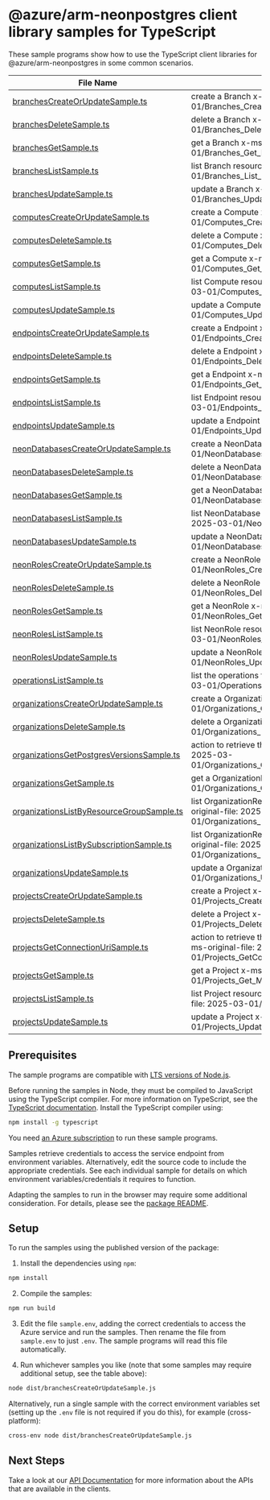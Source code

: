 # @azure/arm-neonpostgres client library samples for TypeScript

These sample programs show how to use the TypeScript client libraries for @azure/arm-neonpostgres in some common scenarios.

| **File Name**                                                                       | **Description**                                                                                                                            |
| ----------------------------------------------------------------------------------- | ------------------------------------------------------------------------------------------------------------------------------------------ |
| [branchesCreateOrUpdateSample.ts][branchescreateorupdatesample]                     | create a Branch x-ms-original-file: 2025-03-01/Branches_CreateOrUpdate_MaximumSet_Gen.json                                                 |
| [branchesDeleteSample.ts][branchesdeletesample]                                     | delete a Branch x-ms-original-file: 2025-03-01/Branches_Delete_MaximumSet_Gen.json                                                         |
| [branchesGetSample.ts][branchesgetsample]                                           | get a Branch x-ms-original-file: 2025-03-01/Branches_Get_MaximumSet_Gen.json                                                               |
| [branchesListSample.ts][brancheslistsample]                                         | list Branch resources by Project x-ms-original-file: 2025-03-01/Branches_List_MaximumSet_Gen.json                                          |
| [branchesUpdateSample.ts][branchesupdatesample]                                     | update a Branch x-ms-original-file: 2025-03-01/Branches_Update_MaximumSet_Gen.json                                                         |
| [computesCreateOrUpdateSample.ts][computescreateorupdatesample]                     | create a Compute x-ms-original-file: 2025-03-01/Computes_CreateOrUpdate_MaximumSet_Gen.json                                                |
| [computesDeleteSample.ts][computesdeletesample]                                     | delete a Compute x-ms-original-file: 2025-03-01/Computes_Delete_MaximumSet_Gen.json                                                        |
| [computesGetSample.ts][computesgetsample]                                           | get a Compute x-ms-original-file: 2025-03-01/Computes_Get_MaximumSet_Gen.json                                                              |
| [computesListSample.ts][computeslistsample]                                         | list Compute resources by Branch x-ms-original-file: 2025-03-01/Computes_List_MaximumSet_Gen.json                                          |
| [computesUpdateSample.ts][computesupdatesample]                                     | update a Compute x-ms-original-file: 2025-03-01/Computes_Update_MaximumSet_Gen.json                                                        |
| [endpointsCreateOrUpdateSample.ts][endpointscreateorupdatesample]                   | create a Endpoint x-ms-original-file: 2025-03-01/Endpoints_CreateOrUpdate_MaximumSet_Gen.json                                              |
| [endpointsDeleteSample.ts][endpointsdeletesample]                                   | delete a Endpoint x-ms-original-file: 2025-03-01/Endpoints_Delete_MaximumSet_Gen.json                                                      |
| [endpointsGetSample.ts][endpointsgetsample]                                         | get a Endpoint x-ms-original-file: 2025-03-01/Endpoints_Get_MaximumSet_Gen.json                                                            |
| [endpointsListSample.ts][endpointslistsample]                                       | list Endpoint resources by Branch x-ms-original-file: 2025-03-01/Endpoints_List_MaximumSet_Gen.json                                        |
| [endpointsUpdateSample.ts][endpointsupdatesample]                                   | update a Endpoint x-ms-original-file: 2025-03-01/Endpoints_Update_MaximumSet_Gen.json                                                      |
| [neonDatabasesCreateOrUpdateSample.ts][neondatabasescreateorupdatesample]           | create a NeonDatabase x-ms-original-file: 2025-03-01/NeonDatabases_CreateOrUpdate_MaximumSet_Gen.json                                      |
| [neonDatabasesDeleteSample.ts][neondatabasesdeletesample]                           | delete a NeonDatabase x-ms-original-file: 2025-03-01/NeonDatabases_Delete_MaximumSet_Gen.json                                              |
| [neonDatabasesGetSample.ts][neondatabasesgetsample]                                 | get a NeonDatabase x-ms-original-file: 2025-03-01/NeonDatabases_Get_MaximumSet_Gen.json                                                    |
| [neonDatabasesListSample.ts][neondatabaseslistsample]                               | list NeonDatabase resources by Branch x-ms-original-file: 2025-03-01/NeonDatabases_List_MaximumSet_Gen.json                                |
| [neonDatabasesUpdateSample.ts][neondatabasesupdatesample]                           | update a NeonDatabase x-ms-original-file: 2025-03-01/NeonDatabases_Update_MaximumSet_Gen.json                                              |
| [neonRolesCreateOrUpdateSample.ts][neonrolescreateorupdatesample]                   | create a NeonRole x-ms-original-file: 2025-03-01/NeonRoles_CreateOrUpdate_MaximumSet_Gen.json                                              |
| [neonRolesDeleteSample.ts][neonrolesdeletesample]                                   | delete a NeonRole x-ms-original-file: 2025-03-01/NeonRoles_Delete_MaximumSet_Gen.json                                                      |
| [neonRolesGetSample.ts][neonrolesgetsample]                                         | get a NeonRole x-ms-original-file: 2025-03-01/NeonRoles_Get_MaximumSet_Gen.json                                                            |
| [neonRolesListSample.ts][neonroleslistsample]                                       | list NeonRole resources by Branch x-ms-original-file: 2025-03-01/NeonRoles_List_MaximumSet_Gen.json                                        |
| [neonRolesUpdateSample.ts][neonrolesupdatesample]                                   | update a NeonRole x-ms-original-file: 2025-03-01/NeonRoles_Update_MaximumSet_Gen.json                                                      |
| [operationsListSample.ts][operationslistsample]                                     | list the operations for the provider x-ms-original-file: 2025-03-01/Operations_List_MaximumSet_Gen.json                                    |
| [organizationsCreateOrUpdateSample.ts][organizationscreateorupdatesample]           | create a OrganizationResource x-ms-original-file: 2025-03-01/Organizations_CreateOrUpdate_MaximumSet_Gen.json                              |
| [organizationsDeleteSample.ts][organizationsdeletesample]                           | delete a OrganizationResource x-ms-original-file: 2025-03-01/Organizations_Delete_MaximumSet_Gen.json                                      |
| [organizationsGetPostgresVersionsSample.ts][organizationsgetpostgresversionssample] | action to retrieve the PostgreSQL versions. x-ms-original-file: 2025-03-01/Organizations_GetPostgresVersions_MaximumSet_Gen.json           |
| [organizationsGetSample.ts][organizationsgetsample]                                 | get a OrganizationResource x-ms-original-file: 2025-03-01/Organizations_Get_MaximumSet_Gen.json                                            |
| [organizationsListByResourceGroupSample.ts][organizationslistbyresourcegroupsample] | list OrganizationResource resources by resource group x-ms-original-file: 2025-03-01/Organizations_ListByResourceGroup_MaximumSet_Gen.json |
| [organizationsListBySubscriptionSample.ts][organizationslistbysubscriptionsample]   | list OrganizationResource resources by subscription ID x-ms-original-file: 2025-03-01/Organizations_ListBySubscription_MaximumSet_Gen.json |
| [organizationsUpdateSample.ts][organizationsupdatesample]                           | update a OrganizationResource x-ms-original-file: 2025-03-01/Organizations_Update_MaximumSet_Gen.json                                      |
| [projectsCreateOrUpdateSample.ts][projectscreateorupdatesample]                     | create a Project x-ms-original-file: 2025-03-01/Projects_CreateOrUpdate_MaximumSet_Gen.json                                                |
| [projectsDeleteSample.ts][projectsdeletesample]                                     | delete a Project x-ms-original-file: 2025-03-01/Projects_Delete_MaximumSet_Gen.json                                                        |
| [projectsGetConnectionUriSample.ts][projectsgetconnectionurisample]                 | action to retrieve the connection URI for the Neon Database. x-ms-original-file: 2025-03-01/Projects_GetConnectionUri_MaximumSet_Gen.json  |
| [projectsGetSample.ts][projectsgetsample]                                           | get a Project x-ms-original-file: 2025-03-01/Projects_Get_MaximumSet_Gen.json                                                              |
| [projectsListSample.ts][projectslistsample]                                         | list Project resources by OrganizationResource x-ms-original-file: 2025-03-01/Projects_List_MaximumSet_Gen.json                            |
| [projectsUpdateSample.ts][projectsupdatesample]                                     | update a Project x-ms-original-file: 2025-03-01/Projects_Update_MaximumSet_Gen.json                                                        |

## Prerequisites

The sample programs are compatible with [LTS versions of Node.js](https://github.com/nodejs/release#release-schedule).

Before running the samples in Node, they must be compiled to JavaScript using the TypeScript compiler. For more information on TypeScript, see the [TypeScript documentation][typescript]. Install the TypeScript compiler using:

```bash
npm install -g typescript
```

You need [an Azure subscription][freesub] to run these sample programs.

Samples retrieve credentials to access the service endpoint from environment variables. Alternatively, edit the source code to include the appropriate credentials. See each individual sample for details on which environment variables/credentials it requires to function.

Adapting the samples to run in the browser may require some additional consideration. For details, please see the [package README][package].

## Setup

To run the samples using the published version of the package:

1. Install the dependencies using `npm`:

```bash
npm install
```

2. Compile the samples:

```bash
npm run build
```

3. Edit the file `sample.env`, adding the correct credentials to access the Azure service and run the samples. Then rename the file from `sample.env` to just `.env`. The sample programs will read this file automatically.

4. Run whichever samples you like (note that some samples may require additional setup, see the table above):

```bash
node dist/branchesCreateOrUpdateSample.js
```

Alternatively, run a single sample with the correct environment variables set (setting up the `.env` file is not required if you do this), for example (cross-platform):

```bash
cross-env node dist/branchesCreateOrUpdateSample.js
```

## Next Steps

Take a look at our [API Documentation][apiref] for more information about the APIs that are available in the clients.

[branchescreateorupdatesample]: https://github.com/Azure/azure-sdk-for-js/blob/main/sdk/neonpostgres/arm-neonpostgres/samples/v1/typescript/src/branchesCreateOrUpdateSample.ts
[branchesdeletesample]: https://github.com/Azure/azure-sdk-for-js/blob/main/sdk/neonpostgres/arm-neonpostgres/samples/v1/typescript/src/branchesDeleteSample.ts
[branchesgetsample]: https://github.com/Azure/azure-sdk-for-js/blob/main/sdk/neonpostgres/arm-neonpostgres/samples/v1/typescript/src/branchesGetSample.ts
[brancheslistsample]: https://github.com/Azure/azure-sdk-for-js/blob/main/sdk/neonpostgres/arm-neonpostgres/samples/v1/typescript/src/branchesListSample.ts
[branchesupdatesample]: https://github.com/Azure/azure-sdk-for-js/blob/main/sdk/neonpostgres/arm-neonpostgres/samples/v1/typescript/src/branchesUpdateSample.ts
[computescreateorupdatesample]: https://github.com/Azure/azure-sdk-for-js/blob/main/sdk/neonpostgres/arm-neonpostgres/samples/v1/typescript/src/computesCreateOrUpdateSample.ts
[computesdeletesample]: https://github.com/Azure/azure-sdk-for-js/blob/main/sdk/neonpostgres/arm-neonpostgres/samples/v1/typescript/src/computesDeleteSample.ts
[computesgetsample]: https://github.com/Azure/azure-sdk-for-js/blob/main/sdk/neonpostgres/arm-neonpostgres/samples/v1/typescript/src/computesGetSample.ts
[computeslistsample]: https://github.com/Azure/azure-sdk-for-js/blob/main/sdk/neonpostgres/arm-neonpostgres/samples/v1/typescript/src/computesListSample.ts
[computesupdatesample]: https://github.com/Azure/azure-sdk-for-js/blob/main/sdk/neonpostgres/arm-neonpostgres/samples/v1/typescript/src/computesUpdateSample.ts
[endpointscreateorupdatesample]: https://github.com/Azure/azure-sdk-for-js/blob/main/sdk/neonpostgres/arm-neonpostgres/samples/v1/typescript/src/endpointsCreateOrUpdateSample.ts
[endpointsdeletesample]: https://github.com/Azure/azure-sdk-for-js/blob/main/sdk/neonpostgres/arm-neonpostgres/samples/v1/typescript/src/endpointsDeleteSample.ts
[endpointsgetsample]: https://github.com/Azure/azure-sdk-for-js/blob/main/sdk/neonpostgres/arm-neonpostgres/samples/v1/typescript/src/endpointsGetSample.ts
[endpointslistsample]: https://github.com/Azure/azure-sdk-for-js/blob/main/sdk/neonpostgres/arm-neonpostgres/samples/v1/typescript/src/endpointsListSample.ts
[endpointsupdatesample]: https://github.com/Azure/azure-sdk-for-js/blob/main/sdk/neonpostgres/arm-neonpostgres/samples/v1/typescript/src/endpointsUpdateSample.ts
[neondatabasescreateorupdatesample]: https://github.com/Azure/azure-sdk-for-js/blob/main/sdk/neonpostgres/arm-neonpostgres/samples/v1/typescript/src/neonDatabasesCreateOrUpdateSample.ts
[neondatabasesdeletesample]: https://github.com/Azure/azure-sdk-for-js/blob/main/sdk/neonpostgres/arm-neonpostgres/samples/v1/typescript/src/neonDatabasesDeleteSample.ts
[neondatabasesgetsample]: https://github.com/Azure/azure-sdk-for-js/blob/main/sdk/neonpostgres/arm-neonpostgres/samples/v1/typescript/src/neonDatabasesGetSample.ts
[neondatabaseslistsample]: https://github.com/Azure/azure-sdk-for-js/blob/main/sdk/neonpostgres/arm-neonpostgres/samples/v1/typescript/src/neonDatabasesListSample.ts
[neondatabasesupdatesample]: https://github.com/Azure/azure-sdk-for-js/blob/main/sdk/neonpostgres/arm-neonpostgres/samples/v1/typescript/src/neonDatabasesUpdateSample.ts
[neonrolescreateorupdatesample]: https://github.com/Azure/azure-sdk-for-js/blob/main/sdk/neonpostgres/arm-neonpostgres/samples/v1/typescript/src/neonRolesCreateOrUpdateSample.ts
[neonrolesdeletesample]: https://github.com/Azure/azure-sdk-for-js/blob/main/sdk/neonpostgres/arm-neonpostgres/samples/v1/typescript/src/neonRolesDeleteSample.ts
[neonrolesgetsample]: https://github.com/Azure/azure-sdk-for-js/blob/main/sdk/neonpostgres/arm-neonpostgres/samples/v1/typescript/src/neonRolesGetSample.ts
[neonroleslistsample]: https://github.com/Azure/azure-sdk-for-js/blob/main/sdk/neonpostgres/arm-neonpostgres/samples/v1/typescript/src/neonRolesListSample.ts
[neonrolesupdatesample]: https://github.com/Azure/azure-sdk-for-js/blob/main/sdk/neonpostgres/arm-neonpostgres/samples/v1/typescript/src/neonRolesUpdateSample.ts
[operationslistsample]: https://github.com/Azure/azure-sdk-for-js/blob/main/sdk/neonpostgres/arm-neonpostgres/samples/v1/typescript/src/operationsListSample.ts
[organizationscreateorupdatesample]: https://github.com/Azure/azure-sdk-for-js/blob/main/sdk/neonpostgres/arm-neonpostgres/samples/v1/typescript/src/organizationsCreateOrUpdateSample.ts
[organizationsdeletesample]: https://github.com/Azure/azure-sdk-for-js/blob/main/sdk/neonpostgres/arm-neonpostgres/samples/v1/typescript/src/organizationsDeleteSample.ts
[organizationsgetpostgresversionssample]: https://github.com/Azure/azure-sdk-for-js/blob/main/sdk/neonpostgres/arm-neonpostgres/samples/v1/typescript/src/organizationsGetPostgresVersionsSample.ts
[organizationsgetsample]: https://github.com/Azure/azure-sdk-for-js/blob/main/sdk/neonpostgres/arm-neonpostgres/samples/v1/typescript/src/organizationsGetSample.ts
[organizationslistbyresourcegroupsample]: https://github.com/Azure/azure-sdk-for-js/blob/main/sdk/neonpostgres/arm-neonpostgres/samples/v1/typescript/src/organizationsListByResourceGroupSample.ts
[organizationslistbysubscriptionsample]: https://github.com/Azure/azure-sdk-for-js/blob/main/sdk/neonpostgres/arm-neonpostgres/samples/v1/typescript/src/organizationsListBySubscriptionSample.ts
[organizationsupdatesample]: https://github.com/Azure/azure-sdk-for-js/blob/main/sdk/neonpostgres/arm-neonpostgres/samples/v1/typescript/src/organizationsUpdateSample.ts
[projectscreateorupdatesample]: https://github.com/Azure/azure-sdk-for-js/blob/main/sdk/neonpostgres/arm-neonpostgres/samples/v1/typescript/src/projectsCreateOrUpdateSample.ts
[projectsdeletesample]: https://github.com/Azure/azure-sdk-for-js/blob/main/sdk/neonpostgres/arm-neonpostgres/samples/v1/typescript/src/projectsDeleteSample.ts
[projectsgetconnectionurisample]: https://github.com/Azure/azure-sdk-for-js/blob/main/sdk/neonpostgres/arm-neonpostgres/samples/v1/typescript/src/projectsGetConnectionUriSample.ts
[projectsgetsample]: https://github.com/Azure/azure-sdk-for-js/blob/main/sdk/neonpostgres/arm-neonpostgres/samples/v1/typescript/src/projectsGetSample.ts
[projectslistsample]: https://github.com/Azure/azure-sdk-for-js/blob/main/sdk/neonpostgres/arm-neonpostgres/samples/v1/typescript/src/projectsListSample.ts
[projectsupdatesample]: https://github.com/Azure/azure-sdk-for-js/blob/main/sdk/neonpostgres/arm-neonpostgres/samples/v1/typescript/src/projectsUpdateSample.ts
[apiref]: https://learn.microsoft.com/javascript/api/@azure/arm-neonpostgres?view=azure-node-preview
[freesub]: https://azure.microsoft.com/free/
[package]: https://github.com/Azure/azure-sdk-for-js/tree/main/sdk/neonpostgres/arm-neonpostgres/README.md
[typescript]: https://www.typescriptlang.org/docs/home.html
